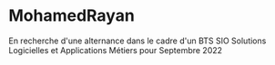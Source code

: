 # MohamedRayan
En recherche d'une alternance dans le cadre d'un BTS SIO Solutions Logicielles et Applications Métiers pour Septembre 2022
